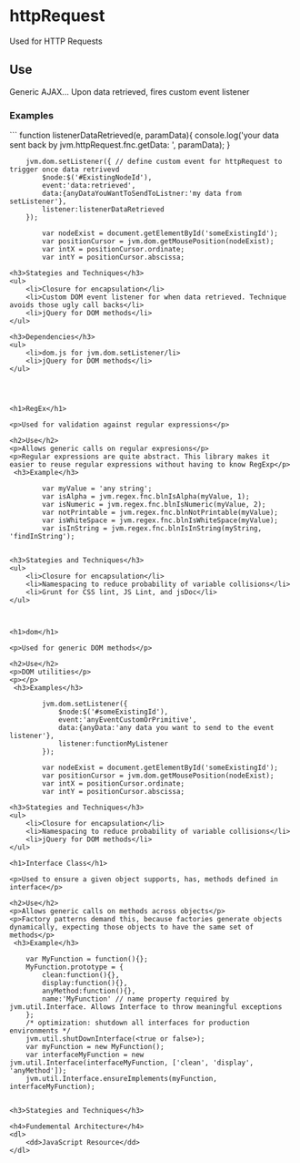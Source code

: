 <h1>httpRequest</h1>
 
<p>Used for HTTP Requests</p>

<h2>Use</h2>
<p>Generic AJAX... Upon data retrieved, fires custom event listener</p>
<p></p>
 <h3>Examples</h3>
```
        function listenerDataRetrieved(e, paramData){
            console.log('your data sent back by jvm.httpRequest.fnc.getData: ', paramData);
        }

        jvm.dom.setListener({ // define custom event for httpRequest to trigger once data retrivevd
            $node:$('#ExistingNodeId'),
            event:'data:retrieved',
            data:{anyDataYouWantToSendToListner:'my data from setListener'},
            listener:listenerDataRetrieved
        });

            var nodeExist = document.getElementById('someExistingId');
            var positionCursor = jvm.dom.getMousePosition(nodeExist);
            var intX = positionCursor.ordinate;
            var intY = positionCursor.abscissa;

```
<h3>Stategies and Techniques</h3>
<ul>
    <li>Closure for encapsulation</li>
    <li>Custom DOM event listener for when data retrieved. Technique avoids those ugly call backs</li>
    <li>jQuery for DOM methods</li>
</ul>

<h3>Dependencies</h3>
<ul>
    <li>dom.js for jvm.dom.setListener/li>
    <li>jQuery for DOM methods</li>
</ul>




<h1>RegEx</h1>
 
<p>Used for validation against regular expressions</p>

<h2>Use</h2>
<p>Allows generic calls on regular expresions</p>
<p>Regular expressions are quite abstract. This library makes it easier to reuse regular expressions without having to know RegExp</p>
 <h3>Example</h3>

```
            var myValue = 'any string';
            var isAlpha = jvm.regex.fnc.blnIsAlpha(myValue, 1);
            var isNumeric = jvm.regex.fnc.blnIsNumeric(myValue, 2);
            var notPrintable = jvm.regex.fnc.blnNotPrintable(myValue);
            var isWhiteSpace = jvm.regex.fnc.blnIsWhiteSpace(myValue);
            var isInString = jvm.regex.fnc.blnIsInString(myString, 'findInString');

```

<h3>Stategies and Techniques</h3>
<ul>
	<li>Closure for encapsulation</li>
	<li>Namespacing to reduce probability of variable collisions</li>
	<li>Grunt for CSS lint, JS Lint, and jsDoc</li>
</ul>



<h1>dom</h1>
 
<p>Used for generic DOM methods</p>

<h2>Use</h2>
<p>DOM utilities</p>
<p></p>
 <h3>Examples</h3>
```
            jvm.dom.setListener({
                $node:$('#someExistingId'),
                event:'anyEventCustomOrPrimitive',
                data:{anyData:'any data you want to send to the event listener'},
                listener:functionMyListener
            });

            var nodeExist = document.getElementById('someExistingId');
            var positionCursor = jvm.dom.getMousePosition(nodeExist);
            var intX = positionCursor.ordinate;
            var intY = positionCursor.abscissa;

```
<h3>Stategies and Techniques</h3>
<ul>
    <li>Closure for encapsulation</li>
    <li>Namespacing to reduce probability of variable collisions</li>
    <li>jQuery for DOM methods</li>
</ul>

<h1>Interface Class</h1>
 
<p>Used to ensure a given object supports, has, methods defined in interface</p>

<h2>Use</h2>
<p>Allows generic calls on methods across objects</p>
<p>Factory patterns demand this, because factories generate objects dynamically, expecting those objects to have the same set of methods</p>
 <h3>Example</h3>

```
		var MyFunction = function(){};
	 	MyFunction.prototype = {
	 		clean:function(){},
	 		display:function(){},
	 		anyMethod:function(){},
	 		name:'MyFunction' // name property required by jvm.util.Interface. Allows Interface to throw meaningful exceptions
	 	};
		/* optimization: shutdown all interfaces for production environments */
		jvm.util.shutDownInterface(<true or false>);
		var myFunction = new MyFunction();
		var interfaceMyFunction = new jvm.util.Interface(interfaceMyFunction, ['clean', 'display', 'anyMethod']);
		jvm.util.Interface.ensureImplements(myFunction, interfaceMyFunction);	

```

<h3>Stategies and Techniques</h3>

<h4>Fundemental Architecture</h4>
<dl>
	<dd>JavaScript Resource</dd>
</dl>






 

 